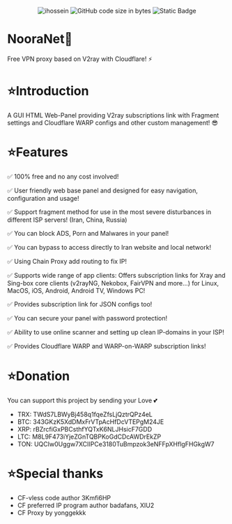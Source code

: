 <p align="center">
  <img src="https://camo.githubusercontent.com/620fe3bf9a0ff1fec8be16dcd95da0295cb3aaaa5bb026fe8650225d2f1e1f7a/68747470733a2f2f6b6f6d617265762e636f6d2f67687076632f3f757365726e616d653d69686f737365696e266c6162656c3d50726f66696c65253230766965777326636f6c6f723d306537356236267374796c653d666c6174" alt="ihossein" />
  <img alt="GitHub code size in bytes" src="https://img.shields.io/github/languages/code-size/ihossein/NooraNet">
  <img alt="Static Badge" src="https://img.shields.io/badge/Made_with_LOVE-In_Tehran-blue">

</p>


# NooraNet🌿
Free VPN proxy based on V2ray with Cloudflare! ⚡


# ⭐Introduction
A GUI HTML Web-Panel providing V2ray subscriptions link with Fragment settings and Cloudflare WARP configs and other custom management! 😎


# ⭐Features
✅ 100% free and no any cost involved!

✅ User friendly web base panel and designed for easy navigation, configuration and usage!

✅ Support fragment method for use in the most severe disturbances in different ISP servers! (Iran, China, Russia)

✅ You can block ADS, Porn and Malwares in your panel!

✅ You can bypass to access directly to Iran website and local network!

✅ Using Chain Proxy add routing to fix IP!

✅ Supports wide range of app clients: Offers subscription links for Xray and Sing-box core clients
(v2rayNG, Nekobox, FairVPN and more...) for Linux, MacOS, iOS, Android, Android TV, Windows PC!

✅ Provides subscription link for JSON configs too!

✅ You can secure your panel with password protection!

✅ Ability to use online scanner and setting up clean IP-domains in your ISP!

✅ Provides Cloudflare WARP and WARP-on-WARP subscription links!

# ⭐Donation
You can support this project by sending your Love 💕
* TRX: TWdS7LBWyBj458q1fqeZfsLjQztrQPz4eL
* BTC: 343GKzK5XdDMxFrVTpAcHfDcVTEPgM24JE
* XRP: rBZrcfiGxPBCsthfYQTxK6NLJHsicF7GDD
* LTC: M8L9F473iYjeZGnTQBPKoGdCDcAWDrEkZP
* TON: UQCIw0Uggw7XCIIPCe3180TuBmpzok3eNFFpXHflgFHGkgW7



# ⭐Special thanks
* CF-vless code author 3Kmfi6HP
* CF preferred IP program author badafans, XIU2
* CF Proxy by yonggekkk
